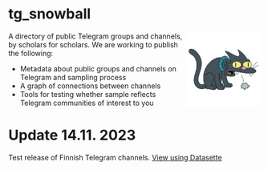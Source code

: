 # tg_snowball

<img src="https://github.com/AleksiKnuutila/tg_snowball/blob/main/snowball.png?raw=true" align="right"
     alt="The cat called Snowball from Simpsons, spitting out a hairball" width="150px" style="transform: rotateX()">

A directory of public Telegram groups and channels, by scholars for scholars. We are working to publish the following:

- Metadata about public groups and channels on Telegram and sampling process
- A graph of connections between channels
- Tools for testing whether sample reflects Telegram communities of interest to you

# Update 14.11. 2023

Test release of Finnish Telegram channels. [View using Datasette](https://lite.datasette.io/?install=datasette-json-html&csv=https%3A%2F%2Fraw.githubusercontent.com%2FAleksiKnuutila%2Ftg_snowball%2Fmain%2Ffinnish_channels_and_groups.csv#/data/finnish_channels_and_groups?_sort_desc=Subscriber+Count)

